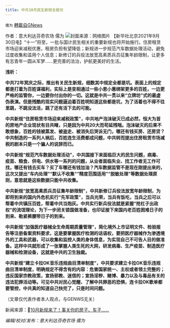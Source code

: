 ```yaml
---
title: 中共10月民生新规全是坑
---
```

`儒为` [轉載自GNews](https://gnews.org/zh-hans/1568690/)

作者：意大利达芬奇农场 儒为
![](https://assets.gnews.org/wp-content/uploads/2021/10/中共十月新规.jpeg)封面来源：网络图片
【新华社北京2021年9月30日电】“十一”将至，一批与国计民生相关的重要新规也将开始施行。住房租赁市场迎来减税优惠，租房负担有望降低；新规进一步规范汽车数据处理活动，避免过度收集和滥用个人信息；新修订的兵役法放宽高素质兵员征集年龄限制，让更多有志青年一圆从军梦……更完善的法治，护航更美好的生活。

**浅析：**

**中共72年冥庆之际，推出有关民生新规，细数其中规定全都是坑。表面上的规定都是打着为百姓谋福利，实际上是变相通过一些小恩小惠绑架更多的百姓，一边更严格的监管你，一边要你付出你的一切。这就是中共一贯以来“立牌坊”式的最虚伪表演。但是残酷的现实问题逼迫着百姓明知道这些都是坑，为了活着也不得不往里跳，不跳没法活，跳了还有活下去的可能。**

**中共新规“住房租赁市场迎来减税政策”，中共地产泡沫破灭已成必然，恒大为首的房地产企业现状有目共睹，只是因为中共20大而苟延残喘。泡沫破灭的后果不敢想象，百姓的钱被蒸发、被盗走、被消失后哭诉无门，哪还有钱买房、还房贷？中共制造的一系列人祸后，百姓连生活费都成问题，中共转而提出住房租赁市场减税的剧本只是一个骗人的说辞而已。**

**中共新规“规范汽车数据处理活动”，中共国接下来面临巨大的民生问题，病毒、疫苗、粮食、供电、供水等一系列的问题，从业者面临失业、找工作者无工作可找，哪还有钱去买车？买了车哪还有钱加油？汽车数据监管不是现在刚提出来的，这次又提出“车内处理”“默认不收集”“精度范围适用”“脱敏处理”等数据处理原则，意思就是这些数据只能中共收集。**

**中共新规“放宽高素质兵员征集年龄限制”，中共新修订兵役法放宽年龄限制，为即将到来的国内外危机实行“先军政策”，当兵光荣，当兵有饭吃，当兵之后可以帮着中共镇压百姓，帮着中共当炮灰。中共实行新兵役法就是紧握“抢杠子出政权”的流氓理论，为下一步闭关锁国做准备，也印证接下来国内老百姓困难日子的到来、勒紧裤腰带日子的到来。**

**中共新规“加强医疗器械全生命周期质量管理”，简化境外上市证明文件、检验报告等注册备案资料要求，这是要掌握医疗检测的话语权，要把医疗器械作为渗透境外的工具和武器，可以收集和监控人类的身体信息，为实现自己不可告人目的做准备。这样中共就形成了一张掌握人类生死的大网，研发病毒、生产疫苗、制造医疗器械和检测设备，这就是中共的卫生独裁。**

**中共新规“建立卡拉OK音乐违规曲目清单制度”，中共要求建立卡拉OK音乐违规曲目清单制度，明确规定不得含有的内容：危害国家统一、主权或者领土完整的；违反国家宗教政策，宣扬邪教、迷信的；宣扬淫秽、赌博、暴力以及与毒品有关的违法犯罪活动等。可见中共对民心觉醒、了解中共罪恶的恐惧，连卡拉OK歌单都要管控，中共真的知道自己快完了，只是时间问题。**

（文章仅代表作者本人观点，与GENWS无关）

新闻来源：🔗[10月新规来了！事关你的房子、车子……](http://www.news.cn/politics/2021-09/30/c_1127921424.htm)

*编辑/校对/发布：意大利达芬奇农场 儒为*
